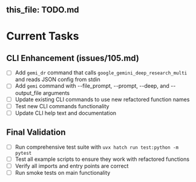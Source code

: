 this_file: TODO.md
---

# Current Tasks

## CLI Enhancement (issues/105.md)
- [ ] Add `gemi_dr` command that calls `google_gemini_deep_research_multi` and reads JSON config from stdin
- [ ] Add `gemi` command with --file_prompt, --prompt, --deep, and --output_file arguments
- [ ] Update existing CLI commands to use new refactored function names
- [ ] Test new CLI commands functionality
- [ ] Update CLI help text and documentation

## Final Validation
- [ ] Run comprehensive test suite with `uvx hatch run test:python -m pytest`
- [ ] Test all example scripts to ensure they work with refactored functions
- [ ] Verify all imports and entry points are correct
- [ ] Run smoke tests on main functionality
